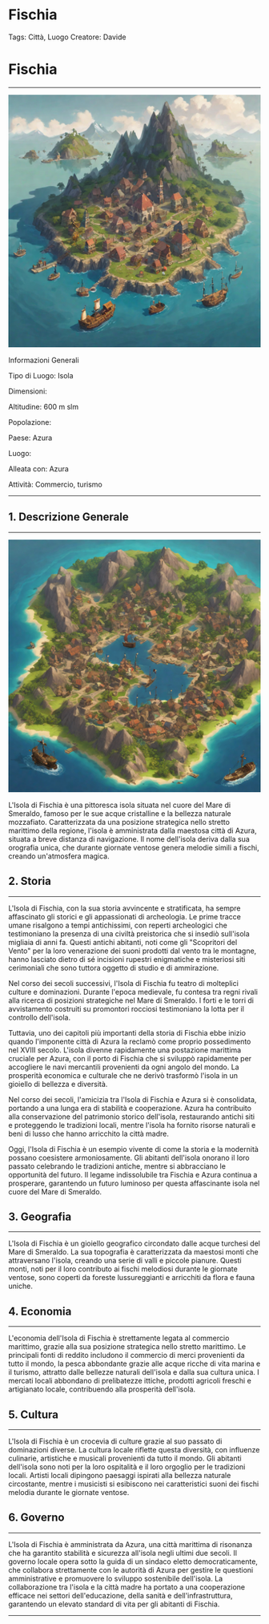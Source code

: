# Fischia

Tags: Città, Luogo
Creatore: Davide

# Fischia

---

![a-small-island-with-a-town-in-it-it-has-a-port-with-several-mercantile-and-pirate-ships-the-island-346716834.png](a-small-island-with-a-town-in-it-it-has-a-port-with-several-mercantile-and-pirate-ships-the-island-346716834.png)

Informazioni Generali

Tipo di Luogo: Isola

Dimensioni:

Altitudine: 600 m slm

Popolazione:

Paese: Azura

Luogo:

Alleata con: Azura

Attività: Commercio, turismo

---

## 1. Descrizione Generale

---

![a-small-island-with-a-town-in-it-it-has-a-port-with-several-mercantile-and-pirate-ships-the-island-744785231.png](a-small-island-with-a-town-in-it-it-has-a-port-with-several-mercantile-and-pirate-ships-the-island-744785231.png)

L'Isola di Fischia è una pittoresca isola situata nel cuore del Mare di Smeraldo, famoso per le sue acque cristalline e la bellezza naturale mozzafiato. Caratterizzata da una posizione strategica nello stretto marittimo della regione, l'isola è amministrata dalla maestosa città di Azura, situata a breve distanza di navigazione. Il nome dell'isola deriva dalla sua orografia unica, che durante giornate ventose genera melodie simili a fischi, creando un'atmosfera magica.

## 2. Storia

---

L'Isola di Fischia, con la sua storia avvincente e stratificata, ha sempre affascinato gli storici e gli appassionati di archeologia. Le prime tracce umane risalgono a tempi antichissimi, con reperti archeologici che testimoniano la presenza di una civiltà preistorica che si insediò sull'isola migliaia di anni fa. Questi antichi abitanti, noti come gli "Scopritori del Vento" per la loro venerazione dei suoni prodotti dal vento tra le montagne, hanno lasciato dietro di sé incisioni rupestri enigmatiche e misteriosi siti cerimoniali che sono tuttora oggetto di studio e di ammirazione.

Nel corso dei secoli successivi, l'Isola di Fischia fu teatro di molteplici culture e dominazioni. Durante l'epoca medievale, fu contesa tra regni rivali alla ricerca di posizioni strategiche nel Mare di Smeraldo. I forti e le torri di avvistamento costruiti su promontori rocciosi testimoniano la lotta per il controllo dell'isola.

Tuttavia, uno dei capitoli più importanti della storia di Fischia ebbe inizio quando l'imponente città di Azura la reclamò come proprio possedimento nel XVIII secolo. L'isola divenne rapidamente una postazione marittima cruciale per Azura, con il porto di Fischia che si sviluppò rapidamente per accogliere le navi mercantili provenienti da ogni angolo del mondo. La prosperità economica e culturale che ne derivò trasformò l'isola in un gioiello di bellezza e diversità.

Nel corso dei secoli, l'amicizia tra l'Isola di Fischia e Azura si è consolidata, portando a una lunga era di stabilità e cooperazione. Azura ha contribuito alla conservazione del patrimonio storico dell'isola, restaurando antichi siti e proteggendo le tradizioni locali, mentre l'isola ha fornito risorse naturali e beni di lusso che hanno arricchito la città madre.

Oggi, l'Isola di Fischia è un esempio vivente di come la storia e la modernità possano coesistere armoniosamente. Gli abitanti dell'isola onorano il loro passato celebrando le tradizioni antiche, mentre si abbracciano le opportunità del futuro. Il legame indissolubile tra Fischia e Azura continua a prosperare, garantendo un futuro luminoso per questa affascinante isola nel cuore del Mare di Smeraldo.

## 3. Geografia

---

L'Isola di Fischia è un gioiello geografico circondato dalle acque turchesi del Mare di Smeraldo. La sua topografia è caratterizzata da maestosi monti che attraversano l'isola, creando una serie di valli e piccole pianure. Questi monti, noti per il loro contributo ai fischi melodiosi durante le giornate ventose, sono coperti da foreste lussureggianti e arricchiti da flora e fauna uniche.

## 4. Economia

---

L'economia dell'Isola di Fischia è strettamente legata al commercio marittimo, grazie alla sua posizione strategica nello stretto marittimo. Le principali fonti di reddito includono il commercio di merci provenienti da tutto il mondo, la pesca abbondante grazie alle acque ricche di vita marina e il turismo, attratto dalle bellezze naturali dell'isola e dalla sua cultura unica. I mercati locali abbondano di prelibatezze ittiche, prodotti agricoli freschi e artigianato locale, contribuendo alla prosperità dell'isola.

## 5. Cultura

---

L'Isola di Fischia è un crocevia di culture grazie al suo passato di dominazioni diverse. La cultura locale riflette questa diversità, con influenze culinarie, artistiche e musicali provenienti da tutto il mondo. Gli abitanti dell'isola sono noti per la loro ospitalità e il loro orgoglio per le tradizioni locali. Artisti locali dipingono paesaggi ispirati alla bellezza naturale circostante, mentre i musicisti si esibiscono nei caratteristici suoni dei fischi melodia durante le giornate ventose.

## 6. Governo

---

L'Isola di Fischia è amministrata da Azura, una città marittima di risonanza che ha garantito stabilità e sicurezza all'isola negli ultimi due secoli. Il governo locale opera sotto la guida di un sindaco eletto democraticamente, che collabora strettamente con le autorità di Azura per gestire le questioni amministrative e promuovere lo sviluppo sostenibile dell'isola. La collaborazione tra l'isola e la città madre ha portato a una cooperazione efficace nei settori dell'educazione, della sanità e dell'infrastruttura, garantendo un elevato standard di vita per gli abitanti di Fischia.

---